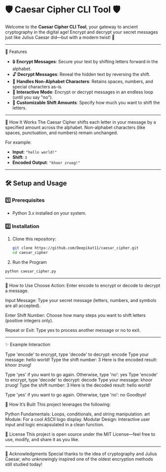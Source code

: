 # 🛡️ Caesar Cipher CLI Tool 🛡️

Welcome to the **Caesar Cipher CLI Tool**, your gateway to ancient cryptography in the digital age! Encrypt and decrypt your secret messages just like Julius Caesar did—but with a modern twist! 🚀

---

🎯 Features
- 🔒 **Encrypt Messages**: Secure your text by shifting letters forward in the alphabet.  
- 🔓 **Decrypt Messages**: Reveal the hidden text by reversing the shift.  
- 🧩 **Handles Non-Alphabet Characters**: Retains spaces, numbers, and special characters as-is.  
- 🔄 **Interactive Mode**: Encrypt or decrypt messages in an endless loop (until you say "no").  
- 🌟 **Customizable Shift Amounts**: Specify how much you want to shift the letters.  

---

🚀 How It Works
The Caesar Cipher shifts each letter in your message by a specified amount across the alphabet. Non-alphabet characters (like spaces, punctuation, and numbers) remain unchanged.

For example:
- **Input**: `"hello world!"`  
- **Shift**: `3`  
- **Encoded Output**: `"khoor zruog!"`  

---

## 🛠️ Setup and Usage

### 1️⃣ Prerequisites
- Python 3.x installed on your system.

### 2️⃣ Installation
1. Clone this repository:  
   ```bash
   git clone https://github.com/Deepikat11/caesar_cipher.git
   cd caesar_cipher
2. Run the Program
  ```bash
  python caesar_cipher.py
```

---

📖 How to Use
Choose Action:
Enter encode to encrypt or decode to decrypt a message.

Input Message:
Type your secret message (letters, numbers, and symbols are all accepted).

Enter Shift Number:
Choose how many steps you want to shift letters (positive integers only).

Repeat or Exit:
Type yes to process another message or no to exit.

---

✨ Example Interaction

Type 'encode' to encrypt, type 'decode' to decrypt:
encode
Type your message:
hello world!
Type the shift number:
3
Here is the encoded result: khoor zruog!

Type 'yes' if you want to go again. Otherwise, type 'no':
yes
Type 'encode' to encrypt, type 'decode' to decrypt:
decode
Type your message:
khoor zruog!
Type the shift number:
3
Here is the decoded result: hello world!

Type 'yes' if you want to go again. Otherwise, type 'no':
no
Goodbye!



🧠 How It’s Built
This project leverages the following:

Python Fundamentals: Loops, conditionals, and string manipulation.
art Module: For a cool ASCII logo display.
Modular Design: Interactive user input and logic encapsulated in a clean function.



📜 License
This project is open source under the MIT License—feel free to use, modify, and share it as you like.

---

🙌 Acknowledgments
Special thanks to the idea of cryptography and Julius Caesar, who unknowingly inspired one of the oldest encryption methods still studied today!


